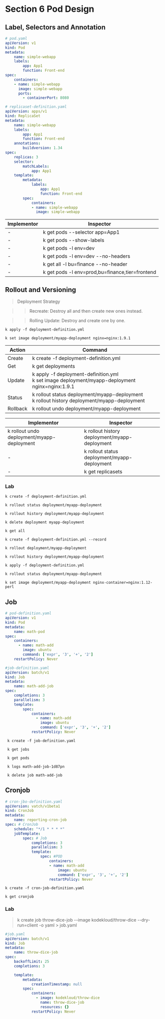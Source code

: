 # Section 6 Pod Design

## Label, Selectors and Annotation

```yaml
# pod.yaml
apiVersion: v1
kind: Pod
metadata:
    name: simple-webapp
    labels: 
        app: App1
        function: Front-end
spec:
    containers:
    - name: simple-webapp
      image: simple-webapp
      ports:
        - containerPort: 8080
```
```yaml
# replicaset-definition.yaml
apiVersion: apps/v1
kind: ReplicaSet
metadata:
    name: simple-webapp
    labels: 
        app: App1
        function: Front-end
    annotations:
        buildversion: 1.34
spec:
    replicas: 3
    selector:
        matchLabels:
            app: App1
    template:
        metadata:
            labels:
                app: App1
                function: Front-end
        spec:
            containers:
            - name: simple-webapp
              image: simple-webapp
```
Implementor  | Inspector
------------ 	| -------------
\- | k get pods --selector app=App1
\- | k get pods --show-labels
\- | k get pods -l env=dev
\- | k get pods -l env=dev --no-headers | wc -l
\- | k get all -l bu=finance --no-header | wc -l
\- | k get pods -l env=prod,bu=finance,tier=frontend

## Rollout and Versioning

> Deployment Strategy

>> Recreate: Destroy all and then create new ones instead.

>> Rolling Update: Destroy and create one by one.

`k apply -f deployment-definition.yml`

`k set image deployment/myapp-deployment nginx=nginx:1.9.1`

Action  | Command
------------ 	| -------------
Create | k create -f deployment-definition.yml
Get | k get deployments
Update | k apply -f deployment-definition.yml <br/> k set image deployment/myapp-deployment nginx=nginx:1.9.1
Status | k rollout status deployment/myapp-deployment <br/> k rollout history deployment/myapp-deployment
Rollback | k rollout undo deployment/myapp-deployment


Implementor  | Inspector
------------ 	| -------------
k rollout undo deployment/myapp-deployment | k rollout history deployment/myapp-deployment
\- | k rollout status deployment/myapp-deployment
\- | k get replicasets

### Lab
`k create -f deployment-definition.yml`

`k rollout status deployment/myapp-deployment`

`k rollout history deployment/myapp-deployment`

`k delete deployment myapp-deployment`

`k get all`

`k create -f deployment-definition.yml --record`

`k rollout deployment/myapp-deployment`

`k rollout history deployment/myapp-deployment`

`k apply -f deployment-definition.yml`

`k rollout status deployment/myapp-deployment`

`k set image deployment/myapp-deployment nginx-container=nginx:1.12-perl`


## Job
```yaml
# pod-definition.yaml
apiVersion: v1
kind: Pod
metadata:
    name: math-pod
spec: 
    containers:
      - name: math-add
        image: ubuntu
        command: ['expr', '3', '+', '2']
    restartPolicy: Never
```
```yaml
#job-definition.yaml
apiVersion: batch/v1
kind: Job
metadata:
    name: math-add-job
spec: 
    completions: 3
    parallelism: 3
    template:
        spec: 
            containers:
              - name: math-add
                image: ubuntu
                command: ['expr', '3', '+', '2']
            restartPolicy: Never
```

` k create -f job-definition.yaml`

` k get jobs`

` k get pods`

` k logs math-add-job-1d87pn`

` k delete job math-add-job`

## Cronjob

```yaml
# cron-jbo-definition.yaml
apiVersion: vatch/v1beta1
kind: CronJob
metadata:
    name: reporting-cron-job
spec: # CronJob
    schedule: "*/1 * * * *"
    jobTemplate:
        spec: # Job
            completions: 3
            parallelism: 3
            template:
                spec: #POD
                    containers:
                    - name: math-add
                        image: ubuntu
                        command: ['expr', '3', '+', '2']
                    restartPolicy: Never

```

`k create -f cron-job-definition.yaml`

`k get cronjob`

### Lab

> k create job throw-dice-job --image kodekloud/throw-dice --dry-run=client -o yaml > job.yaml

```yaml
#job.yaml
apiVersion: batch/v1
kind: Job
metadata:
    name: throw-dice-job
spec:
    backoffLimit: 25
    completions: 3

    template:
        metadata: 
            creationTimestamp: null
        spec:
            containers:
              - image: kodekloud/throw-dice
                name: throw-dice-job
                resources: {}
            restartPolicy: Never
```
